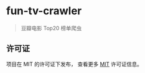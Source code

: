 # fun-tv-crawler

> 豆瓣电影 Top20 榜单爬虫

## 许可证

项目在 MIT 的许可证下发布， 查看更多 [MIT](https://en.wikipedia.org/wiki/MIT_license) 许可证信息。
